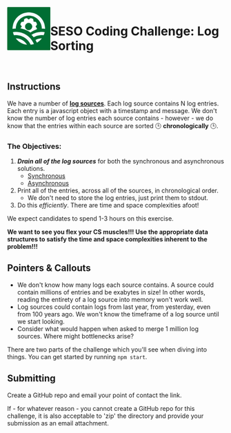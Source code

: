 <img align="left" width="100px" height="100px" src="/assets/seso-eng-logo.png">

# SESO Coding Challenge: Log Sorting

<br>

## Instructions

We have a number of [**log sources**](https://github.com/sesolabor/coding-challenge/blob/master/lib/log-source.js). Each log source contains N log entries. Each entry is a javascript object with a timestamp and message. We don't know the number of log entries each source contains - however - we do know that the entries within each source are sorted 🕒 **chronologically** 🕒.

### The Objectives:

1. **_Drain all of the log sources_** for both the synchronous and asynchronous solutions.
   - [Synchronous](https://github.com/sesolabor/coding-challenge/blob/31313e303c53cebb96fa02f3aab473dd011e1d16/lib/log-source.js#L37)
   - [Asynchronous](https://github.com/sesolabor/coding-challenge/blob/31313e303c53cebb96fa02f3aab473dd011e1d16/lib/log-source.js#L45)
1. Print all of the entries, across all of the sources, in chronological order.
   - We don't need to store the log entries, just print them to stdout.
1. Do this _efficiently_. There are time and space complexities afoot!

We expect candidates to spend 1-3 hours on this exercise.

**We want to see you flex your CS muscles!!! Use the appropriate data structures to satisfy the time and space complexities inherent to the problem!!!**

## Pointers & Callouts

- We don't know how many logs each source contains. A source could contain millions of entries and be exabytes in size! In other words, reading the entirety of a log source into memory won't work well.
- Log sources could contain logs from last year, from yesterday, even from 100 years ago. We won't know the timeframe of a log source until we start looking.
- Consider what would happen when asked to merge 1 million log sources. Where might bottlenecks arise?

There are two parts of the challenge which you'll see when diving into things. You can get started by running `npm start`.

## Submitting

Create a GitHub repo and email your point of contact the link.

If - for whatever reason - you cannot create a GitHub repo for this challenge, it is also acceptable to 'zip' the directory and provide your submission as an email attachment.

